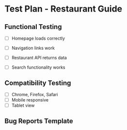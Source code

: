 # Test Plan - Restaurant Guide

## Functional Testing
- [ ] Homepage loads correctly
- [ ] Navigation links work
- [ ] Restaurant API returns data

- [ ] Search functionality works

## Compatibility Testing
- [ ] Chrome, Firefox, Safari
- [ ] Mobile responsive
- [ ] Tablet view

## Bug Reports Template 
